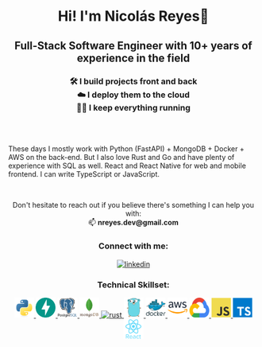 <!--
**nreyes-dev/nreyes-dev** is a ✨ _special_ ✨ repository because its `README.md` (this file) appears on your GitHub profile.

Here are some ideas to get you started:

- 🔭 I’m currently working on ...
- 🌱 I’m currently learning ...
- 👯 I’m looking to collaborate on ...
- 🤔 I’m looking for help with ...
- 💬 Ask me about ...
- 📫 How to reach me: ...
- 😄 Pronouns: ...
- ⚡ Fun fact: ...
-->

<h1 align="center">Hi! I'm Nicolás Reyes👋</h1>
<h2 align="center">Full-Stack Software Engineer with 10+ years of experience in the field</h2>
<h3 align="center">🛠️ I build projects front and back </br>☁️ I deploy them to the cloud </br>🔄✅ I keep everything running</h3>
<br>
<br>
<p align="left">These days I mostly work with Python (FastAPI) + MongoDB + Docker + AWS on the back-end. But I also love Rust and Go and have plenty of experience with SQL as well. React and React Native for web and mobile frontend. I can write TypeScript or JavaScript.</p>
<br>
<p align="center">Don't hesitate to reach out if you believe there's something I can help you with:</br>📫 <strong>nreyes.dev@gmail.com</strong></p>
<h3 align="center">Connect with me:</h3>
<div align="center">
  <a href="https://www.linkedin.com/in/nicolas-reyes-scaiano-7b3700208" target="_blank" rel="noreferrer">
    <img align="center"
      src="https://raw.githubusercontent.com/rahuldkjain/github-profile-readme-generator/master/src/images/icons/Social/linked-in-alt.svg"
      alt="linkedin" height="30" width="40"
    />
  </a>
</div>
<h3 align="center">Technical Skillset:</h3>
<div align="center"> 
    <a href="https://www.python.org" target="_blank" rel="noreferrer"> 
      <img
        src="https://raw.githubusercontent.com/devicons/devicon/master/icons/python/python-original.svg" alt="python"
        width="40" height="40"/>
    </a>
    <a href="https://fastapi.tiangolo.com/" target="_blank" rel="noreferrer"> 
      <img
        src="https://raw.githubusercontent.com/devicons/devicon/master/icons/fastapi/fastapi-original.svg" alt="fastapi"
        width="40" height="40"/>
    </a>
    <a href="https://www.postgresql.org" target="_blank" rel="noreferrer">
      <img src="https://raw.githubusercontent.com/devicons/devicon/master/icons/postgresql/postgresql-original-wordmark.svg" alt="postgresql" width="40"
      height="40"/>
    </a>
    <a href="https://www.mongodb.com/" target="_blank" rel="noreferrer">
      <img src="https://raw.githubusercontent.com/devicons/devicon/master/icons/mongodb/mongodb-original-wordmark.svg" alt="mongodb" width="40" height="40"/>
    </a>
    <a href="https://www.rust-lang.org/" target="_blank" rel="noreferrer"> 
    <img
        src="https://upload.wikimedia.org/wikipedia/commons/d/d5/Rust_programming_language_black_logo.svg" alt="rust"
        width="40" height="40"/>
    </a>
    <a href="https://go.dev/" target="_blank" rel="noreferrer"> 
      <img
        src="https://raw.githubusercontent.com/devicons/devicon/master/icons/go/go-original.svg" alt="go"
        width="40" height="40"/>
    </a>
    <a href="https://www.docker.com/" target="_blank" rel="noreferrer">
      <img
        src="https://raw.githubusercontent.com/devicons/devicon/master/icons/docker/docker-original-wordmark.svg"
        alt="docker" width="40" height="40"/>
    </a>
    <a href="https://aws.amazon.com/" target="_blank" rel="noreferrer"> 
      <img
        src="https://raw.githubusercontent.com/devicons/devicon/master/icons/amazonwebservices/amazonwebservices-original-wordmark.svg" alt="aws"
        width="40" height="40"/>
    </a>
    <a href="https://cloud.google.com/" target="_blank" rel="noreferrer">
      <img
        src="google-cloud-platform.svg"
        alt="gcp"
        width="40" height="40"/>
    </a>
    <a href="https://developer.mozilla.org/en-US/docs/Web/JavaScript" target="_blank" rel="noreferrer"> 
    <img
        src="https://raw.githubusercontent.com/devicons/devicon/master/icons/javascript/javascript-original.svg"
        alt="javascript" width="40" height="40"/>
    </a>
    <a href="https://www.typescriptlang.org/" target="_blank" rel="noreferrer">
    <img
        src="https://raw.githubusercontent.com/devicons/devicon/master/icons/typescript/typescript-original.svg"
        alt="typescript" width="40" height="40"/> 
    </a>
    <a href="https://reactjs.org/" target="_blank" rel="noreferrer">
    <img
        src="https://raw.githubusercontent.com/devicons/devicon/master/icons/react/react-original-wordmark.svg"
        alt="react" width="40" height="40"/>
    </a>
</div>

<!-- commented out because it doesn't include private repo data -->
<!-- <h3 align="center">Statistical Data :-</h3>
<p align="center"><img align="center"
    src="https://github-readme-stats.vercel.app/api/top-langs?username=nreyes-dev&show_icons=true&locale=en&layout=compact"
    alt="nreyes-dev" /></p>

<br>

<p align="center">&nbsp;<img align="center" src="https://github-readme-stats.vercel.app/api?username=nreyes-dev&show_icons=true&locale=en"
    alt="nreyes-dev" /></p>

<br>

<p align="center"><img align="center" src="https://github-readme-streak-stats.herokuapp.com?user=nreyes-dev&theme=tokyonight_duo&hide_border=true" alt="nreyes-dev" /></p> -->

